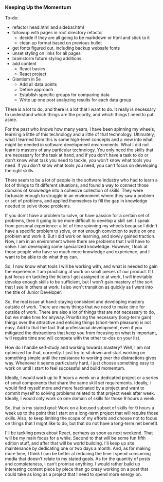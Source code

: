 ### Keeping Up the Momentum

To-do:

* refactor head.html and sidebar.html
* followup with pages in root directory refactor
	* decide if they are all going to be markdown or html and stick to it
	* clean up format based on previous bullet
* get fonts figured out, including backup websafe fonts
* unset styling on links for all pages
* brainstorm future styling additions
* add content
	* React basics 
	* React project
* Giantism in 5e
	* Add all data points
	* Define approach
	* Establish specific groups for comparing data
	* Write up one post analyzing results for each data group

There is a lot to do, and there is a lot that I want to do. It really is necessary 
to understand which things are the priority, and which things I need to put aside.

For the past who knows how many years, I have been spinning my wheels, learning a little
of this technology and a little of that technology. Ultimately, what I learned from this
is some high-level concepts and a view into what might be needed in software development
environments. What I did not learn is mastery of any particular technology. You only 
need the skills that are necessary for the task at hand, and if you don't have a task to 
do or don't know what task you need to tackle, you won't know what tools you
need. If you don't know what tools you need, you can't focus on developing the right skills.

There seem to be a lot of people in the software industry who had to learn a lot of things to fit 
different situations, and found a way to connect those domains of knowledge into a cohesive collection of
skills. They were fortunate enough to struggle in an environment where they saw a problem or set
of problems, and applied themselves to fill the gap in knowledge needed to solve those problems.

If you don't have a problem to solve, or have passion for a certain set of problems, then it 
going to be more difficult to develop a skill set. I speak from personal experience: a lot
of time spinning my wheels because I didn't have a specific problem to solve, or not enough
conviction to settle on one problem and work it. But I did work on learning, and slowly gained
traction. Now, I am in an environment where there are problems that I will have to solve. 
I am developing some specialized knowledge. However, I look at those people who have so much 
more knowledge and experience, and I want to be able to do what they can.

So, I now know what tools I will be working with, and what is needed to gain the experience. I
am practicing at work on small pieces of our product. If I just focus on tackling the 
tickets I get assigned to at work, I will inevitably develop enough skills to be sufficient,
but I won't gain mastery of the sort that I see in others at work. I also won't transition
as quickly as I want into the title of Junior Developer.

So, the real issue at hand: staying consistent and developing mastery outside of work. There are
many things that we need to make time for outside of work. There are also a lot of things that
are not necessary to do, but we make time for anyway. Prioritizing the necessary (long-term gain) 
things over the attractive and enticing things (short-term pleasure) is not easy. Add to that
the fact that professional development, even if you mitigated the distractions that keep you
from focusing on what is important, will require time and will compete with the other to-dos
on your list.

How do I handle self-study and working towards mastery? Well, I am not optimized for that, currently.
I just try to sit down and start working on something simple until the resistance to working 
over the distractions gives way. Whenever it seems particularly hard, I just choose something
easy to work on until I start to feel successful and build momentum.

Ideally, I would work up to 9 hours a week on a dedicated project or a series of small components
that share the same skill set requirements. Ideally, I would find myself more and more 
fascinated by a project and want to commit myself to solving problems related to that project
week after week. Ideally, I would only work on one domain of skills for those 9 hours a week.

So, that is my stated goal: Work on a focused subset of skills for 9 hours a week up to the 
point that I start on a long-term project that will require those skills. Also, to keep limiting
the scope of my efforts and choose not to focus on things that I might like to do, but that 
do not have a long-term net benefit.

I'll be tackling posts about React, perhaps as soon as next weekend. That will be my main focus
for a while. Second to that will be some fun fifth edition stuff, and after that will be world
building. I'll keep up site maintenance by dedicating one or two days a month. And, as for making
more time, I think I can be better at reducing the time I spend consuming media that doesn't
relate to my stated goals. As for the quantity of posts and completeness, I can't promise anything.
I would rather build up interesting content piece by piece than go crazy working on a post
that could take as long as a project that I need to spend more energy on.
